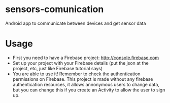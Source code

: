 # sensors-comunication
Android app to communicate between devices and get sensor data

# Usage
- First you need to have a Firebase project: http://console.firebase.com
- Set up your project with your Firebase details (put the json at the project, etc, just like Firebase tutorial says)
- You are able to use it! Remember to check the authentication permissions on Firebase. This project is made without any firebase authentication resources, it allows annonymous users to change data, but you can change this if you create an Activity to allow the user to sign up.
